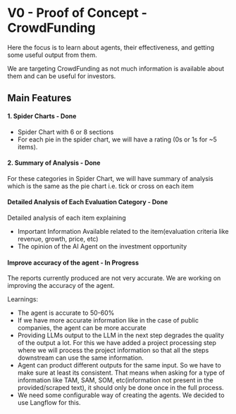 # V0 - Proof of Concept - CrowdFunding

Here the focus is to learn about agents, their effectiveness, and getting some useful output from them.

We are targeting CrowdFunding as not much information is available about them and can be useful for investors.

## Main Features

#### 1. Spider Charts - Done

- Spider Chart with 6 or 8 sections
- For each pie in the spider chart, we will have a rating (0s or 1s for ~5 items).

#### 2. Summary of Analysis - Done

For these categories in Spider Chart, we will have summary of analysis which is the same as the pie chart i.e.
tick or cross on each item

#### Detailed Analysis of Each Evaluation Category - Done

Detailed analysis of each item explaining

- Important Information Available related to the item(evaluation criteria like revenue, growth, price, etc)
- The opinion of the AI Agent on the investment opportunity

#### Improve accuracy of the agent - In Progress

The reports currently produced are not very accurate. We are working on improving the accuracy of the agent.

Learnings:

- The agent is accurate to 50-60%
- If we have more accurate information like in the case of public companies, the agent can be more accurate
- Providing LLMs output to the LLM in the next step degrades the quality of the output a lot. For this we have added
  a project processing step where we will process the project information so that all the steps downstream can use the
  same information.
- Agent can product different outputs for the same input. So we have to make sure at least its consistent. That means
  when asking for a type of information like TAM, SAM, SOM, etc(information not present in the provided/scraped text),
  it should only be done
  once in the full process.
- We need some configurable way of creating the agents. We decided to use Langflow for this.
